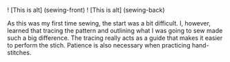 
! [This is alt] (sewing-front)
! [This is alt] (sewing-back)

As this was my first time sewing, the start was a bit difficult. I, however, learned that tracing the pattern and outlining what I was going to sew made such a big difference. The tracing really acts as a guide that makes it easier to perform the stich. Patience is also necessary when practicing hand-stitches. 
